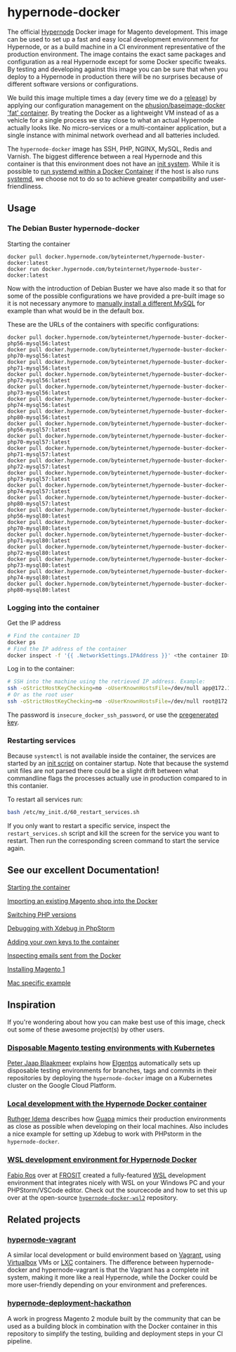 # hypernode-docker

The official [Hypernode](http://hypernode.com/) Docker image for Magento development. This image can be used to set up a fast and easy local development environment for Hypernode, or as a build machine in a CI environment representative of the production environment. The image contains the exact same packages and configuration as a real Hypernode except for some Docker specific tweaks. By testing and developing against this image you can be sure that when you deploy to a Hypernode in production there will be no surprises because of different software versions or configurations.

We build this image multiple times a day (every time we do a [release](https://support.hypernode.com/category/changelog/)) by applying our configuration management on the [phusion/baseimage-docker](https://github.com/phusion/baseimage-docker) ['fat' container](https://blog.phusion.nl/2015/01/20/baseimage-docker-fat-containers-treating-containers-vms/). By treating the Docker as a lightweight VM instead of as a vehicle for a single process we stay close to what an actual Hypernode actually looks like. No micro-services or a multi-container application, but a single instance with minimal network overhead and all batteries included.

The `hypernode-docker` image has SSH, PHP, NGINX, MySQL, Redis and Varnish. The biggest difference between a real Hypernode and this container is that this environment does not have an [init system](https://en.wikipedia.org/wiki/Init). While it is possible to [run systemd within a Docker Container](https://developers.redhat.com/blog/2014/05/05/running-systemd-within-docker-container/) if the host is also runs [systemd](https://www.freedesktop.org/wiki/Software/systemd/), we choose not to do so to achieve greater compatibility and user-friendliness.

## Usage

### The Debian Buster hypernode-docker

Starting the container
```
docker pull docker.hypernode.com/byteinternet/hypernode-buster-docker:latest
docker run docker.hypernode.com/byteinternet/hypernode-buster-docker:latest
```

Now with the introduction of Debian Buster we have also made it so that for some of the possible configurations we have provided a pre-built image so it is not necessary anymore to [manually install a different MySQL](https://github.com/ByteInternet/hypernode-docker/issues/33) for example than what would be in the default box.

These are the URLs of the containers with specific configurations:
```
docker pull docker.hypernode.com/byteinternet/hypernode-buster-docker-php56-mysql56:latest
docker pull docker.hypernode.com/byteinternet/hypernode-buster-docker-php70-mysql56:latest
docker pull docker.hypernode.com/byteinternet/hypernode-buster-docker-php71-mysql56:latest
docker pull docker.hypernode.com/byteinternet/hypernode-buster-docker-php72-mysql56:latest
docker pull docker.hypernode.com/byteinternet/hypernode-buster-docker-php73-mysql56:latest
docker pull docker.hypernode.com/byteinternet/hypernode-buster-docker-php74-mysql56:latest
docker pull docker.hypernode.com/byteinternet/hypernode-buster-docker-php80-mysql56:latest
docker pull docker.hypernode.com/byteinternet/hypernode-buster-docker-php56-mysql57:latest
docker pull docker.hypernode.com/byteinternet/hypernode-buster-docker-php70-mysql57:latest
docker pull docker.hypernode.com/byteinternet/hypernode-buster-docker-php71-mysql57:latest
docker pull docker.hypernode.com/byteinternet/hypernode-buster-docker-php72-mysql57:latest
docker pull docker.hypernode.com/byteinternet/hypernode-buster-docker-php73-mysql57:latest
docker pull docker.hypernode.com/byteinternet/hypernode-buster-docker-php74-mysql57:latest
docker pull docker.hypernode.com/byteinternet/hypernode-buster-docker-php80-mysql57:latest
docker pull docker.hypernode.com/byteinternet/hypernode-buster-docker-php56-mysql80:latest
docker pull docker.hypernode.com/byteinternet/hypernode-buster-docker-php70-mysql80:latest
docker pull docker.hypernode.com/byteinternet/hypernode-buster-docker-php71-mysql80:latest
docker pull docker.hypernode.com/byteinternet/hypernode-buster-docker-php72-mysql80:latest
docker pull docker.hypernode.com/byteinternet/hypernode-buster-docker-php73-mysql80:latest
docker pull docker.hypernode.com/byteinternet/hypernode-buster-docker-php74-mysql80:latest
docker pull docker.hypernode.com/byteinternet/hypernode-buster-docker-php80-mysql80:latest
```

### Logging into the container

Get the IP address
```bash
# Find the container ID
docker ps
# Find the IP address of the container
docker inspect -f '{{ .NetworkSettings.IPAddress }}' <the container ID>
```

Log in to the container:
```bash
# SSH into the machine using the retrieved IP address. Example:
ssh -oStrictHostKeyChecking=no -oUserKnownHostsFile=/dev/null app@172.17.0.2
# Or as the root user
ssh -oStrictHostKeyChecking=no -oUserKnownHostsFile=/dev/null root@172.17.0.2
```

The password is `insecure_docker_ssh_password`, or use the [pregenerated key](keys/README.md).

### Restarting services

Because `systemctl` is not available inside the container, the services are started by an [init script](https://github.com/phusion/baseimage-docker#running-scripts-during-container-startup) on container startup. Note that because the systemd unit files are not parsed there could be a slight drift between what commandline flags the processes actually use in production compared to in this contanier. 

To restart all services run:

```bash
bash /etc/my_init.d/60_restart_services.sh
```

If you only want to restart a specific service, inspect the `restart_services.sh` script and kill the screen for the service you want to restart. Then run the corresponding screen command to start the service again.

## See our excellent Documentation!

[Starting the container](Documentation/starting-the-container.md)

[Importing an existing Magento shop into the Docker](Documentation/importing-a-shop.md)

[Switching PHP versions](Documentation/switching-php-versions.md)

[Debugging with Xdebug in PhpStorm](Documentation/debugging-with-xdebug-in-phpstorm.md)

[Adding your own keys to the container](Documentation/adding-keys-to-container.md)

[Inspecting emails sent from the Docker](Documentation/inspecting-emails.md)

[Installing Magento 1](Documentation/magento-1-install.md)

[Mac specific example](examples/osx_development/README.md)

## Inspiration

If you're wondering about how you can make best use of this image, check out some of these awesome project(s) by other users.

### [Disposable Magento testing environments with Kubernetes](https://elgentos.nl/blog/disposable-magento-testing-environments-with-k8s/)

[Peter Jaap Blaakmeer](https://github.com/peterjaap) explains how [Elgentos](https://elgentos.nl) automatically sets up disposable testing environments for branches, tags and commits in their repositories by deploying the `hypernode-docker` image on a Kubernetes cluster on the Google Cloud Platform.

### [Local development with the Hypernode Docker container](https://blog.guapa.nl/local-development-with-the-hypernode-docker-container-linux?)

[Ruthger Idema](https://github.com/ruthgeridema) describes how [Guapa](https://www.guapa.nl/) mimics their production environments as close as possible when developing on their local machines. Also includes a nice example for setting up Xdebug to work with PHPstorm in the `hypernode-docker`.

### [WSL development environment for Hypernode Docker](https://github.com/frosit/hypernode-docker-wsl2)

[Fabio Ros](https://github.com/frosit) over at [FROSIT](https://frosit.nl/) created a fully-featured [WSL](https://docs.microsoft.com/en-us/windows/wsl/) development environment that integrates nicely with WSL on your Windows PC and your PHPStorm/VSCode editor.
Check out the sourcecode and how to set this up over at the open-source [`hypernode-docker-wsl2`](https://github.com/frosit/hypernode-docker-wsl2) repository.

## Related projects

### [hypernode-vagrant](https://github.com/ByteInternet/hypernode-vagrant)

A similar local development or build environment based on [Vagrant](https://github.com/ByteInternet/hypernode-vagrant), using [Virtualbox](https://www.virtualbox.org/) VMs or [LXC](https://linuxcontainers.org/) containers. The difference between hypernode-docker and hypernode-vagrant is that the Vagrant has a complete init system, making it more like a real Hypernode, while the Docker could be more user-friendly depending on your environment and preferences.

### [hypernode-deployment-hackathon](https://github.com/Hypernode/hypernode-deployment-hackathon)

A work in progress Magento 2 module built by the community that can be used as a building block in combination with the Docker container in this repository to simplify the testing, building and deployment steps in your CI pipeline.


